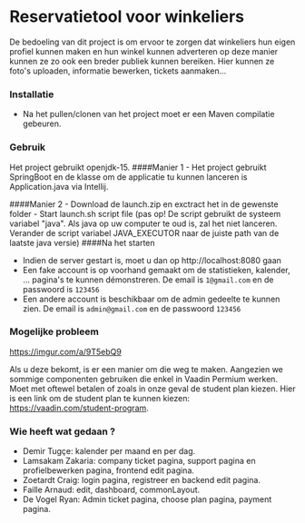 # Reservatietool voor winkeliers

De bedoeling van dit project is om ervoor te zorgen dat winkeliers hun eigen profiel kunnen maken en hun winkel kunnen adverteren op deze manier kunnen ze zo ook een breder publiek kunnen bereiken. Hier kunnen ze foto's uploaden, informatie bewerken, tickets aanmaken...

### Installatie

- Na het pullen/clonen van het project moet er een Maven compilatie gebeuren.

### Gebruik
Het project gebruikt openjdk-15.
####Manier 1
    - Het project gebruikt SpringBoot en de klasse om de applicatie tu kunnen lanceren is Application.java via Intellij.

####Manier 2
    - Download de launch.zip en exctract het in de gewenste folder
    - Start launch.sh script file (pas op! De script gebruikt de systeem variabel "java". Als java op uw computer te oud is, zal het niet  lanceren. Verander de script variabel JAVA_EXECUTOR naar de juiste path van de laatste java versie)
####Na het starten
- Indien de server gestart is, moet u dan op http://localhost:8080 gaan
- Een fake account is op voorhand gemaakt om de statistieken, kalender, ... pagina's te kunnen démonstreren. De email is `1@gmail.com` en de passwoord is `123456`
- Een andere account is beschikbaar om de admin gedeelte te kunnen zien. De email is `admin@gmail.com` en de passwoord `123456`

### Mogelijke probleem

https://imgur.com/a/9T5ebQ9

Als u deze bekomt, is er een manier om die weg te maken. Aangezien we sommige componenten gebruiken die enkel in Vaadin Permium werken. Moet met oftewel betalen of zoals in onze geval de student plan kiezen. Hier is een link om de student plan te kunnen kiezen: https://vaadin.com/student-program.

### Wie heeft wat gedaan ?
* Demir Tugçe: kalender per maand en per dag.
* Lamsakam Zakaria: company ticket pagina, support pagina en profielbewerken pagina, frontend edit pagina.
* Zoetardt Craig: login pagina, registreer en backend edit pagina.
* Faille Arnaud: edit, dashboard, commonLayout.
* De Vogel Ryan: Admin ticket pagina, choose plan pagina, payment pagina.
